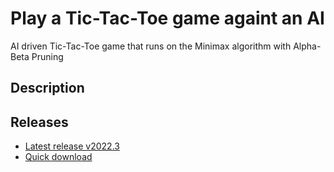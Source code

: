 # Play a Tic-Tac-Toe game againt an AI
AI driven Tic-Tac-Toe game that runs on the Minimax algorithm with Alpha-Beta Pruning


## Description



## Releases

- [Latest release v2022.3](https://github.com/Tsu-HaoLiu/AI-tictactoe/releases/tag/v2022.3)
- [Quick download](https://github.com/Tsu-HaoLiu/AI-tictactoe/releases/download/v2022.3/tictactoe.exe)

